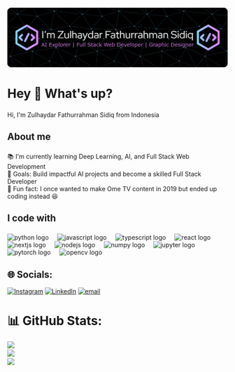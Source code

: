 ![Zulhaydar](img/github-header-banner%20(4).png)

<h1 align="left">Hey 👋 What's up?</h1>

###

<p align="left">Hi, I'm Zulhaydar Fathurrahman Sidiq from Indonesia</p>

###

<h2 align="left">About me</h2>

###

<p align="left">📚 I'm currently learning Deep Learning, AI, and Full Stack Web Development<br>🎯 Goals: Build impactful AI projects and become a skilled Full Stack Developer<br>🎲 Fun fact: I once wanted to make Ome TV content in 2019 but ended up coding instead 😆</p>

###

<h2 align="left">I code with</h2>

###

<div align="left">
  <img src="https://cdn.jsdelivr.net/gh/devicons/devicon/icons/python/python-original.svg" height="40" alt="python logo"  />
  <img width="12" />
  <img src="https://cdn.jsdelivr.net/gh/devicons/devicon/icons/javascript/javascript-original.svg" height="40" alt="javascript logo"  />
  <img width="12" />
  <img src="https://cdn.jsdelivr.net/gh/devicons/devicon/icons/typescript/typescript-original.svg" height="40" alt="typescript logo"  />
  <img width="12" />
  <img src="https://cdn.jsdelivr.net/gh/devicons/devicon/icons/react/react-original.svg" height="40" alt="react logo"  />
  <img width="12" />
  <img src="https://cdn.jsdelivr.net/gh/devicons/devicon/icons/nextjs/nextjs-original.svg" height="40" alt="nextjs logo"  />
  <img width="12" />
  <img src="https://cdn.jsdelivr.net/gh/devicons/devicon/icons/nodejs/nodejs-original.svg" height="40" alt="nodejs logo"  />
  <img width="12" />
  <img src="https://cdn.jsdelivr.net/gh/devicons/devicon/icons/numpy/numpy-original.svg" height="40" alt="numpy logo"  />
  <img width="12" />
  <img src="https://cdn.jsdelivr.net/gh/devicons/devicon/icons/jupyter/jupyter-original.svg" height="40" alt="jupyter logo"  />
  <img width="12" />
  <img src="https://cdn.jsdelivr.net/gh/devicons/devicon/icons/pytorch/pytorch-original.svg" height="40" alt="pytorch logo"  />
  <img width="12" />
  <img src="https://cdn.jsdelivr.net/gh/devicons/devicon/icons/opencv/opencv-original.svg" height="40" alt="opencv logo"  />
</div>

## 🌐 Socials:

[![Instagram](https://img.shields.io/badge/Instagram-%23E4405F.svg?logo=Instagram&logoColor=white)](https://instagram.com/zulhaydarr) [![LinkedIn](https://img.shields.io/badge/LinkedIn-%230077B5.svg?logo=linkedin&logoColor=white)](https://linkedin.com/in/https://www.linkedin.com/public-profile/settings?lipi=urn%3Ali%3Apage%3Ad_flagship3_profile_self_edit_contact-info%3ByxISLPLTSa6MhnAVWmROSg%3D%3D) [![email](https://img.shields.io/badge/Email-D14836?logo=gmail&logoColor=white)](mailto:zulhaydarfathurrahmansidiq@gmail.com)


# 📊 GitHub Stats:

![](https://github-readme-stats.vercel.app/api?username=zulhaydarr&theme=tokyonight&hide_border=false&include_all_commits=false&count_private=false)<br/>
![](https://nirzak-streak-stats.vercel.app/?user=zulhaydarr&theme=tokyonight&hide_border=false)<br/>
![](https://github-readme-stats.vercel.app/api/top-langs/?username=zulhaydarr&theme=tokyonight&hide_border=false&include_all_commits=false&count_private=false&layout=compact)

<!-- Proudly created with GPRM ( https://gprm.itsvg.in ) -->

<!-- Proudly created with GPRM ( https://gprm.itsvg.in ) -->

<!-- ## 🏆 GitHub Trophies
![](https://github-profile-trophy.vercel.app/?username=zulhaydarr&theme=radical&no-frame=false&no-bg=true&margin-w=4)

---
[![](https://visitcount.itsvg.in/api?id=zulhaydarr&icon=0&color=0)](https://visitcount.itsvg.in) -->

<!-- Proudly created with GPRM ( https://gprm.itsvg.in ) -->

<!-- ## Hi there 👋 -->

<!--
**zulhaydarr/zulhaydarr** is a ✨ _special_ ✨ repository because its `README.md` (this file) appears on your GitHub profile.

Here are some ideas to get you started:

- 🔭 I’m currently working on ...
- 🌱 I’m currently learning ...
- 👯 I’m looking to collaborate on ...
- 🤔 I’m looking for help with ...
- 💬 Ask me about ...
- 📫 How to reach me: ...
- 😄 Pronouns: ...
- ⚡ Fun fact: ...
-->
